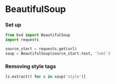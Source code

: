 # BeautifulSoup

### Set up
```python
from bs4 import BeautifulSoup
import requests

source_start = requests.get(url)
soup = BeautifulSoup(source_start.text, 'lxml')
```
### Removing style tags
```python
[s.extract() for s in soup('style')]
```